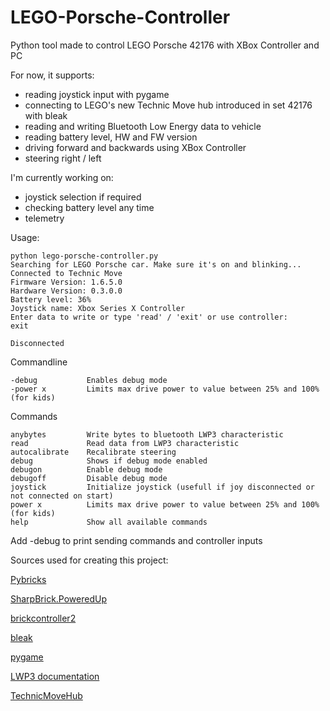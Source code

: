 # LEGO-Porsche-Controller
Python tool made to control LEGO Porsche 42176 with XBox Controller and PC

For now, it supports:
- reading joystick input with pygame
- connecting to LEGO's new Technic Move hub introduced in set 42176 with bleak
- reading and writing Bluetooth Low Energy data to vehicle
- reading battery level, HW and FW version
- driving forward and backwards using XBox Controller
- steering right / left

I'm currently working on:
- joystick selection if required
- checking battery level any time
- telemetry

Usage:
```
python lego-porsche-controller.py
Searching for LEGO Porsche car. Make sure it's on and blinking...
Connected to Technic Move
Firmware Version: 1.6.5.0
Hardware Version: 0.3.0.0
Battery level: 36%
Joystick name: Xbox Series X Controller
Enter data to write or type 'read' / 'exit' or use controller:
exit

Disconnected
```
Commandline
```
-debug           Enables debug mode
-power x         Limits max drive power to value between 25% and 100% (for kids)
```
Commands
```
anybytes         Write bytes to bluetooth LWP3 characteristic
read             Read data from LWP3 characteristic
autocalibrate    Recalibrate steering
debug            Shows if debug mode enabled
debugon          Enable debug mode
debugoff         Disable debug mode
joystick         Initialize joystick (usefull if joy disconnected or not connected on start)
power x          Limits max drive power to value between 25% and 100% (for kids)
help             Show all available commands
```

Add -debug to print sending commands and controller inputs

Sources used for creating this project:

[Pybricks](https://github.com/pybricks/)

[SharpBrick.PoweredUp](https://github.com/sharpbrick/powered-up)

[brickcontroller2](https://github.com/imurvai/brickcontroller2/)

[bleak](https://github.com/hbldh/bleak)

[pygame](https://github.com/pygame)

[LWP3 documentation](https://lego.github.io/lego-ble-wireless-protocol-docs/)

[TechnicMoveHub](https://github.com/DanieleBenedettelli/TechnicMoveHub/)
